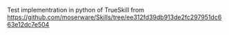 Test implementration in python of TrueSkill from https://github.com/moserware/Skills/tree/ee312fd39db913de2fc297951dc663e12dc7e504